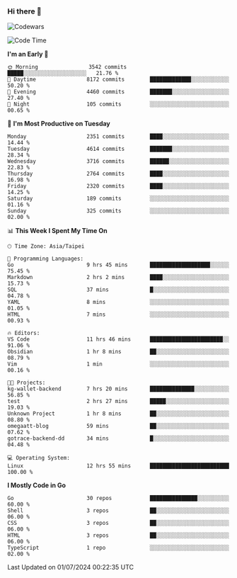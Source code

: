 ### Hi there 👋

![Codewars](https://www.codewars.com/users/omegaatt36/badges/small)

<!--START_SECTION:waka-->
![Code Time](http://img.shields.io/badge/Code%20Time-2%2C572%20hrs%2043%20mins-blue)

**I'm an Early 🐤** 

```text
🌞 Morning                3542 commits        █████░░░░░░░░░░░░░░░░░░░░   21.76 % 
🌆 Daytime                8172 commits        █████████████░░░░░░░░░░░░   50.20 % 
🌃 Evening                4460 commits        ███████░░░░░░░░░░░░░░░░░░   27.40 % 
🌙 Night                  105 commits         ░░░░░░░░░░░░░░░░░░░░░░░░░   00.65 % 
```
📅 **I'm Most Productive on Tuesday** 

```text
Monday                   2351 commits        ████░░░░░░░░░░░░░░░░░░░░░   14.44 % 
Tuesday                  4614 commits        ███████░░░░░░░░░░░░░░░░░░   28.34 % 
Wednesday                3716 commits        ██████░░░░░░░░░░░░░░░░░░░   22.83 % 
Thursday                 2764 commits        ████░░░░░░░░░░░░░░░░░░░░░   16.98 % 
Friday                   2320 commits        ████░░░░░░░░░░░░░░░░░░░░░   14.25 % 
Saturday                 189 commits         ░░░░░░░░░░░░░░░░░░░░░░░░░   01.16 % 
Sunday                   325 commits         ░░░░░░░░░░░░░░░░░░░░░░░░░   02.00 % 
```


📊 **This Week I Spent My Time On** 

```text
🕑︎ Time Zone: Asia/Taipei

💬 Programming Languages: 
Go                       9 hrs 45 mins       ███████████████████░░░░░░   75.45 % 
Markdown                 2 hrs 2 mins        ████░░░░░░░░░░░░░░░░░░░░░   15.73 % 
SQL                      37 mins             █░░░░░░░░░░░░░░░░░░░░░░░░   04.78 % 
YAML                     8 mins              ░░░░░░░░░░░░░░░░░░░░░░░░░   01.05 % 
HTML                     7 mins              ░░░░░░░░░░░░░░░░░░░░░░░░░   00.93 % 

🔥 Editors: 
VS Code                  11 hrs 46 mins      ███████████████████████░░   91.06 % 
Obsidian                 1 hr 8 mins         ██░░░░░░░░░░░░░░░░░░░░░░░   08.79 % 
Vim                      1 min               ░░░░░░░░░░░░░░░░░░░░░░░░░   00.16 % 

🐱‍💻 Projects: 
kg-wallet-backend        7 hrs 20 mins       ██████████████░░░░░░░░░░░   56.85 % 
test                     2 hrs 27 mins       █████░░░░░░░░░░░░░░░░░░░░   19.03 % 
Unknown Project          1 hr 8 mins         ██░░░░░░░░░░░░░░░░░░░░░░░   08.80 % 
omegaatt-blog            59 mins             ██░░░░░░░░░░░░░░░░░░░░░░░   07.62 % 
gotrace-backend-dd       34 mins             █░░░░░░░░░░░░░░░░░░░░░░░░   04.48 % 

💻 Operating System: 
Linux                    12 hrs 55 mins      █████████████████████████   100.00 % 
```

**I Mostly Code in Go** 

```text
Go                       30 repos            ███████████████░░░░░░░░░░   60.00 % 
Shell                    3 repos             ██░░░░░░░░░░░░░░░░░░░░░░░   06.00 % 
CSS                      3 repos             ██░░░░░░░░░░░░░░░░░░░░░░░   06.00 % 
HTML                     3 repos             ██░░░░░░░░░░░░░░░░░░░░░░░   06.00 % 
TypeScript               1 repo              ░░░░░░░░░░░░░░░░░░░░░░░░░   02.00 % 
```




 Last Updated on 01/07/2024 00:22:35 UTC
<!--END_SECTION:waka-->

<!--
**omegaatt36/omegaatt36** is a ✨ _special_ ✨ repository because its `README.md` (this file) appears on your GitHub profile.

Here are some ideas to get you started:

- 🔭 I’m currently working on ...
- 🌱 I’m currently learning ...
- 👯 I’m looking to collaborate on ...
- 🤔 I’m looking for help with ...
- 💬 Ask me about ...
- 📫 How to reach me: ...
- 😄 Pronouns: ...
- ⚡ Fun fact: ...
-->
